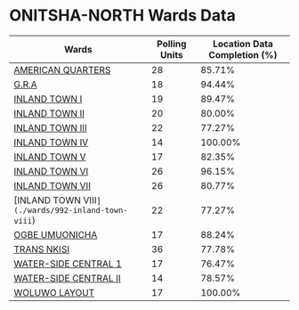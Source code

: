 
# ONITSHA-NORTH Wards Data

| Wards | Polling Units | Location Data Completion (%) |
| ---- | ----- | ------- |
| [AMERICAN QUARTERS](./wards/983-american-quarters) | 28 | 85.71% |
| [G.R.A](./wards/984-g-r-a) | 18 | 94.44% |
| [INLAND TOWN I](./wards/985-inland-town-i) | 19 | 89.47% |
| [INLAND TOWN II](./wards/986-inland-town-ii) | 20 | 80.00% |
| [INLAND TOWN III](./wards/987-inland-town-iii) | 22 | 77.27% |
| [INLAND TOWN IV](./wards/988-inland-town-iv) | 14 | 100.00% |
| [INLAND TOWN V](./wards/989-inland-town-v) | 17 | 82.35% |
| [INLAND TOWN VI](./wards/990-inland-town-vi) | 26 | 96.15% |
| [INLAND TOWN VII](./wards/991-inland-town-vii) | 26 | 80.77% |
| [INLAND TOWN VIII`](./wards/992-inland-town-viii`) | 22 | 77.27% |
| [OGBE UMUONICHA](./wards/993-ogbe-umuonicha) | 17 | 88.24% |
| [TRANS NKISI](./wards/994-trans-nkisi) | 36 | 77.78% |
| [WATER-SIDE CENTRAL  1](./wards/995-water-side-central-1) | 17 | 76.47% |
| [WATER-SIDE CENTRAL  II](./wards/996-water-side-central-ii) | 14 | 78.57% |
| [WOLUWO LAYOUT](./wards/997-woluwo-layout) | 17 | 100.00% |




